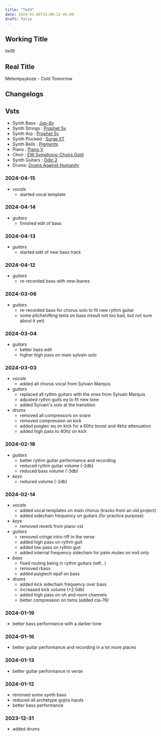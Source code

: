 ```yaml
---
title: "Tm19"
date: 2024-01-06T15:00:32-05:00
draft: false
---
```


## Working Title

tm19

## Real Title

Metempsykoze - Cold Tomorrow

## Changelogs

## Vsts 

- Synth Bass : [Jup-8v](https://www.arturia.com/products/software-instruments/jup-8-v/overview)
- Synth Strings : [Prophet 5v](https://www.arturia.com/products/software-instruments/prophet-5-v/overview)
- Synth Arp : [Prophet 5v](https://www.arturia.com/products/software-instruments/prophet-5-v/overview)
- Synth Plucked : [Surge XT](https://surge-synthesizer.github.io/)
- Synth Bells : [Pigments](https://www.arturia.com/products/software-instruments/pigments/overview)
- Piano : [Piano V](https://www.arturia.com/products/software-instruments/piano-v/overview)
- Choir : [EW Symphonic Choirs Gold](https://www.soundsonline.com/vocals/symphonic-choirs)
- Synth Guitars : [Odin 2](https://solemntones.com/products/odin)
- Drums: [Drums Against Humanity](https://ugritone.com/collections/drums-against-humanity)

### 2024-04-15

- *vocals*
  - started vocal template

### 2024-04-14

- *guitars*
  - finished edit of bass

### 2024-04-13

- *guitars*
  - started edit of new bass track

### 2024-04-12

- *guitars*
  - re-recorded bass with new ibanez

### 2024-03-06

- *guitars*
  - re-recorded bass for chorus solo to fit new rythm guitar
  - some pitchshifting tests on bass (result not too bad, but not sure about it yet)

### 2024-03-04

- *guitars*
  - better bass edit
  - higher high pass on main sylvain solo

### 2024-03-03

- *vocals*
  - added all chorus vocal from Sylvain Marquis
- *guitars*
  - replaced all rythm guitars with the ones from Sylvain Marquis
  - adjusted rythm guits eq to fit new tone
  - added Sylvain's solo at the transition
- *drums*
  - removed all compressors on snare
  - removed compression on kick
  - added puigtec eq on kick for a 60hz boost and 4khz attenuation
  - added high pass to 40hz on kick

### 2024-02-18

- *guitars*
  - better rythm guitar performance and recording
  - reduced rythm guitar volume (-2db)
  - reduced bass volume (-3db)
- *keys*
  - reduced volume (-2db)

### 2024-02-14

- *vocals*
  - added vocal templates on main chorus (tracks from an old project)
  - added sidechain frequency on guitars (for practice purpose)
- *keys*
  - removed reverb from piano vst
- *guitars*
  - removed cringe intro riff in the verse
  - added high pass on rythm guit
  - added low pass on rythm guit
  - added internal frequency sidechain for palm mutes on mid only
- *bass*
  - fixed routing being in rythm guitars (wtf...)
  - removed rbass
  - added puigtech epa1 on bass
- *drums*
  - added kick sidechain frequency over bass
  - increased kick volume (+2.5db)
  - added high pass on oh and room channels
  - better compression on toms (added cla-76)

### 2024-01-19

- better bass performance with a darker tone

### 2024-01-16

- better guitar performance and recording in a lot more places

### 2024-01-13

- better guitar performance in verse

### 2024-01-12

- removed some synth bass
- reduced all archetype gojira inputs
- better bass performance

### 2023-12-31

- added drums

